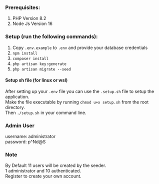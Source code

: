 ### Prerequisites:
1. PHP Version 8.2
2. Node Js Version 16

### Setup (run the following commands):
1. Copy `.env.example` to `.env` and provide your database credentials
2. `npm install`
3. `composer install`
4. `php artisan key:generate`
5. `php artisan migrate --seed`

#### Setup sh file (for linux or wsl)
After setting up your `.env` file you can use the `.setup.sh` file to setup the application.  
Make the file executable by running `chmod u+x setup.sh` from the root directory.  
Then `./setup.sh` in your command line.

### Admin User
username: administrator  
password: p^Nd@S

### Note
By Default 11 users will be created by the seeder.  
1 administrator and 10 authenticated.  
Register to create your own account.
